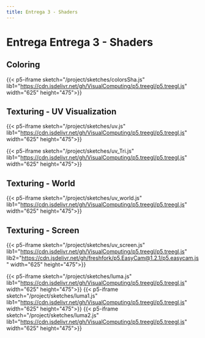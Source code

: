 ```yaml
---
title: Entrega 3 - Shaders
---
```


# Entrega Entrega 3 - Shaders

## Coloring

{{< p5-iframe sketch="/project/sketches/colorsSha.js" lib1="https://cdn.jsdelivr.net/gh/VisualComputing/p5.treegl/p5.treegl.js" width="625" height="475">}}

## Texturing - UV Visualization

{{< p5-iframe sketch="/project/sketches/uv.js" lib1="https://cdn.jsdelivr.net/gh/VisualComputing/p5.treegl/p5.treegl.js" width="625" height="475">}}

{{< p5-iframe sketch="/project/sketches/uv_Tri.js" lib1="https://cdn.jsdelivr.net/gh/VisualComputing/p5.treegl/p5.treegl.js" width="625" height="475">}}

## Texturing - World

{{< p5-iframe sketch="/project/sketches/uv_world.js" lib1="https://cdn.jsdelivr.net/gh/VisualComputing/p5.treegl/p5.treegl.js" width="625" height="475">}}

## Texturing - Screen

{{< p5-iframe sketch="/project/sketches/uv_screen.js" lib1="https://cdn.jsdelivr.net/gh/VisualComputing/p5.treegl/p5.treegl.js" lib2="https://cdn.jsdelivr.net/gh/freshfork/p5.EasyCam@1.2.1/p5.easycam.js" width="625" height="475">}}

{{< p5-iframe sketch="/project/sketches/luma.js" lib1="https://cdn.jsdelivr.net/gh/VisualComputing/p5.treegl/p5.treegl.js" width="625" height="475">}}
{{< p5-iframe sketch="/project/sketches/luma1.js" lib1="https://cdn.jsdelivr.net/gh/VisualComputing/p5.treegl/p5.treegl.js" width="625" height="475">}}
{{< p5-iframe sketch="/project/sketches/luma2.js" lib1="https://cdn.jsdelivr.net/gh/VisualComputing/p5.treegl/p5.treegl.js" width="625" height="475">}}

